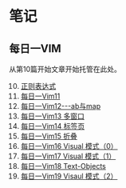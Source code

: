 ﻿笔记
========
每日一VIM
------------------------------
从第10篇开始文章开始托管在此处。 
 
10. [正则表达式](./one_day_one_vim/10.md) 
11. [每日一Vim11](./one_day_one_vim/11.md)
12. [每日一Vim12---ab与map](./one_day_one_vim/12.md)
13. [每日一Vim13  多窗口](./one_day_one_vim/13.md)
14. [每日一Vim14  标签页](./one_day_one_vim/14.md)
15. [每日一Vim15 折叠](./one_day_one_vim/15折叠.md)
16. [每日一Vim16 Visual 模式（0）](./one_day_one_vim/16.md)
17. [每日一Vim17 Visual 模式（1）](./one_day_one_vim/17.md)
18. [每日一Vim18 Text-Objects](./one_day_one_vim/18.md)
19. [每日一Vim19 Visaul 模式（2）](./one_day_one_vim/19.md)


